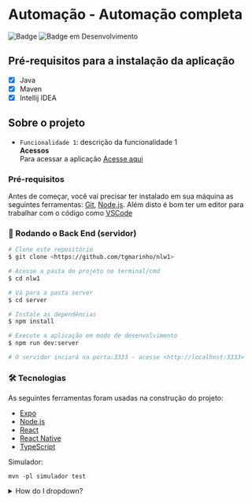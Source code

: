 # Automação - Automação completa
![Badge](https://img.shields.io/badge/Linguagem-Java-%237159c1?style=for-the-badge&logo=ghost)
![Badge em Desenvolvimento](http://img.shields.io/static/v1?label=STATUS&message=EM%20DESENVOLVIMENTO&color=GREEN&style=for-the-badge)
## Pré-requisitos para a instalação da aplicação

- [x] Java
- [x] Maven
- [x] Intellij IDEA

## Sobre o projeto

- `Funcionalidade 1`: descrição da funcionalidade 1 <br>
**Acessos**<br>
Para acessar a aplicação [Acesse aqui](#https://inserirlink)

### Pré-requisitos

Antes de começar, você vai precisar ter instalado em sua máquina as seguintes ferramentas:
[Git](https://git-scm.com), [Node.js](https://nodejs.org/en/). 
Além disto é bom ter um editor para trabalhar com o código como [VSCode](https://code.visualstudio.com/)

### 🎲 Rodando o Back End (servidor)

```bash
# Clone este repositório
$ git clone <https://github.com/tgmarinho/nlw1>

# Acesse a pasta do projeto no terminal/cmd
$ cd nlw1

# Vá para a pasta server
$ cd server

# Instale as dependências
$ npm install

# Execute a aplicação em modo de desenvolvimento
$ npm run dev:server

# O servidor inciará na porta:3333 - acesse <http://localhost:3333>
```


### 🛠 Tecnologias

As seguintes ferramentas foram usadas na construção do projeto:

- [Expo](https://expo.io/)
- [Node.js](https://nodejs.org/en/)
- [React](https://pt-br.reactjs.org/)
- [React Native](https://reactnative.dev/)
- [TypeScript](https://www.typescriptlang.org/)


Simulador:
```
mvn -pl simulador test
```


<details>
<summary>How do I dropdown?</summary>
<br>
This is how you dropdown.
</details>

